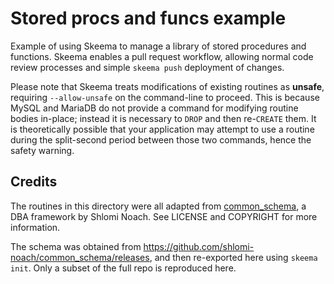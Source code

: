 # Stored procs and funcs example

Example of using Skeema to manage a library of stored procedures and functions. Skeema enables a pull request workflow, allowing normal code review processes and simple `skeema push` deployment of changes.

Please note that Skeema treats modifications of existing routines as **unsafe**, requiring `--allow-unsafe` on the command-line to proceed. This is because MySQL and MariaDB do not provide a command for modifying routine bodies in-place; instead it is necessary to `DROP` and then re-`CREATE` them. It is theoretically possible that your application may attempt to use a routine during the split-second period between those two commands, hence the safety warning.

## Credits

The routines in this directory were all adapted from [common_schema](https://github.com/shlomi-noach/common_schema), a DBA framework by Shlomi Noach. See LICENSE and COPYRIGHT for more information.

The schema was obtained from https://github.com/shlomi-noach/common_schema/releases, and then re-exported here using `skeema init`. Only a subset of the full repo is reproduced here.